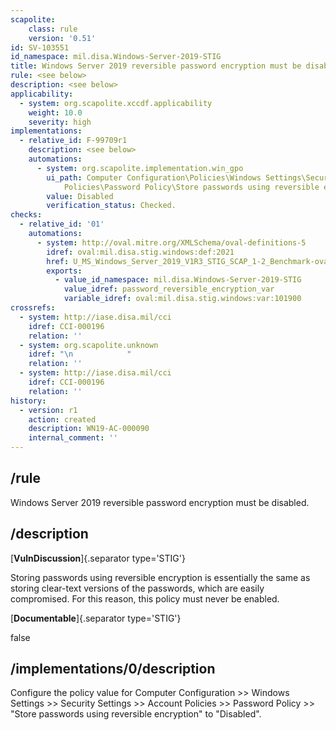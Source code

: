 ```yaml
---
scapolite:
    class: rule
    version: '0.51'
id: SV-103551
id_namespace: mil.disa.Windows-Server-2019-STIG
title: Windows Server 2019 reversible password encryption must be disabled.
rule: <see below>
description: <see below>
applicability:
  - system: org.scapolite.xccdf.applicability
    weight: 10.0
    severity: high
implementations:
  - relative_id: F-99709r1
    description: <see below>
    automations:
      - system: org.scapolite.implementation.win_gpo
        ui_path: Computer Configuration\Policies\Windows Settings\Security Settings\Account
            Policies\Password Policy\Store passwords using reversible encryption
        value: Disabled
        verification_status: Checked.
checks:
  - relative_id: '01'
    automations:
      - system: http://oval.mitre.org/XMLSchema/oval-definitions-5
        idref: oval:mil.disa.stig.windows:def:2021
        href: U_MS_Windows_Server_2019_V1R3_STIG_SCAP_1-2_Benchmark-oval.xml
        exports:
          - value_id_namespace: mil.disa.Windows-Server-2019-STIG
            value_idref: password_reversible_encryption_var
            variable_idref: oval:mil.disa.stig.windows:var:101900
crossrefs:
  - system: http://iase.disa.mil/cci
    idref: CCI-000196
    relation: ''
  - system: org.scapolite.unknown
    idref: "\n            "
    relation: ''
  - system: http://iase.disa.mil/cci
    idref: CCI-000196
    relation: ''
history:
  - version: r1
    action: created
    description: WN19-AC-000090
    internal_comment: ''
---
```



## /rule

Windows Server 2019 reversible password encryption must be disabled.

## /description

[**VulnDiscussion**]{.separator type='STIG'}

Storing passwords using reversible encryption is essentially the same as storing clear-text versions of the passwords, which are easily compromised. For this reason, this policy must never be enabled.

[**Documentable**]{.separator type='STIG'}

false

## /implementations/0/description

Configure the policy value for Computer Configuration >> Windows Settings >> Security Settings >> Account Policies >> Password Policy >> "Store passwords using reversible encryption" to "Disabled".
